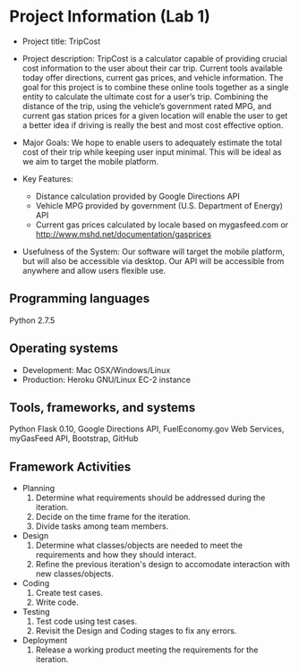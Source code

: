 # Project Information (Lab 1)

-   Project title: TripCost

-   Project description: TripCost is a calculator capable of providing
    crucial cost information to the user about their car trip. Current
    tools available today offer directions, current gas prices, and
    vehicle information. The goal for this project is to combine these
    online tools together as a single entity to calculate the ultimate
    cost for a user’s trip. Combining the distance of the trip, using
    the vehicle’s government rated MPG, and current gas station prices
    for a given location will enable the user to get a better idea if
    driving is really the best and most cost effective option.

-   Major Goals: We hope to enable users to adequately estimate the
    total cost of their trip while keeping user input minimal. This
    will be ideal as we aim to target the mobile platform.

-   Key Features:
      -   Distance calculation provided by Google Directions
          API
      -   Vehicle MPG provided by government (U.S. Department of Energy)
          API
      -   Current gas prices calculated by locale based on mygasfeed.com
          or http://www.mshd.net/documentation/gasprices

-   Usefulness of the System: Our software will target the mobile
    platform, but will also be accessible via desktop. Our API will be
    accessible from anywhere and allow users flexible use.

## Programming languages

Python 2.7.5

## Operating systems

- Development: Mac OSX/Windows/Linux
- Production: Heroku GNU/Linux EC-2 instance

## Tools, frameworks, and systems

Python Flask 0.10, Google Directions
API, FuelEconomy.gov Web Services, myGasFeed API, Bootstrap, GitHub

## Framework Activities

- Planning
  1. Determine what requirements should be addressed during the
     iteration.
  2. Decide on the time frame for the iteration.
  3. Divide tasks among team members.
- Design
  1. Determine what classes/objects are needed to meet the
     requirements and how they should interact.
  2. Refine the previous iteration's design to accomodate interaction
     with new classes/objects.
- Coding
  1. Create test cases.
  2. Write code.
- Testing
  1. Test code using test cases.
  2. Revisit the Design and Coding stages to fix any errors. 
- Deployment
  1. Release a working product meeting the requirements for the
     iteration.